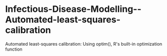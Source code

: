 # Infectious-Disease-Modelling--Automated-least-squares-calibration
Automated least-squares calibration: Using optim(), R's built-in optimization function

